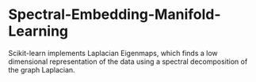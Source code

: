 # Spectral-Embedding-Manifold-Learning
Scikit-learn implements Laplacian Eigenmaps, which finds a low dimensional representation of the data using a spectral decomposition of the graph Laplacian.
